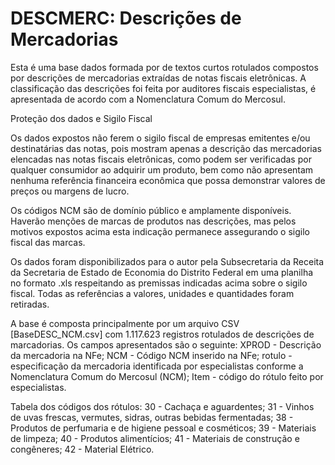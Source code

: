 # DESCMERC: Descrições de Mercadorias
Esta é uma base dados formada por de textos curtos rotulados compostos por descrições de mercadorias extraídas de notas fiscais eletrônicas.
A classificação das descrições foi feita por auditores fiscais especialistas, é apresentada de acordo com a Nomenclatura Comum do Mercosul.

Proteção dos dados e Sigilo Fiscal

Os dados expostos não ferem o sigilo fiscal de empresas emitentes e/ou destinatárias das notas, pois mostram apenas a descrição das mercadorias elencadas nas notas fiscais eletrônicas, como podem ser verificadas por qualquer consumidor ao adquirir um produto, bem como não apresentam nenhuma referência financeira econômica que possa demonstrar valores de preços ou margens de lucro. 

Os códigos NCM são de domínio público e amplamente disponíveis. Haverão menções de marcas de produtos nas descrições, mas pelos motivos expostos acima esta indicação permanece assegurando o sigilo fiscal das marcas.

Os dados foram disponibilizados para o autor pela Subsecretaria da Receita da Secretaria de Estado de Economia do Distrito Federal em uma planilha no formato .xls respeitando as premissas indicadas acima sobre o sigilo fiscal. Todas as referências a valores, unidades e quantidades foram retiradas.

A base é composta principalmente por um arquivo CSV [BaseDESC_NCM.csv] com 1.117.623 registros rotulados de descrições de marcadorias.
Os campos apresentados são o seguinte:
XPROD - Descrição da mercadoria na NFe;
NCM - Código NCM inserido na NFe;
rotulo - especificação da mercadoria identificada por especialistas conforme a Nomenclatura Comum do Mercosul (NCM);
Item - código do rótulo feito por especialistas.

Tabela dos códigos dos rótulos:
30 - Cachaça e aguardentes;
31 - Vinhos de uvas frescas, vermutes, sidras, outras bebidas fermentadas;
38 - Produtos de perfumaria e de higiene pessoal e cosméticos;
39 - Materiais de limpeza;
40 - Produtos alimentícios;
41 - Materiais de construção e congêneres;
42 - Material Elétrico.
